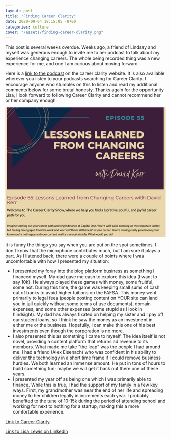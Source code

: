 ```yaml
---
layout: post
title: "Finding Career Clarity"
date: 2020-09-04 18:15:05 -0700
categories: culture
cover: "/assets/finding-career-clarity.png"
---
```


This post is several weeks overdue. Weeks ago, a friend of Lindsay and myself was generous enough to invite me to her podcast to talk about my experience changing careers. The whole being recorded thing was a new experience for me, and one I am curious about moving forward.

Here is a [link to the podcast](https://getcareerclarity.com/episode55/) on the career clarity website. It is also available wherever you listen to your podcasts searching for Career Clarity. I encourage anyone who stumbles on this to listen and read my additional comments below for some brutal honesty. Thanks again for the opportunity Lisa, I look forward to following Career Clarity and cannot recommend her or her company enough.

![screenshot from the link above](/assets/finding-career-clarity.png)

It is funny the things you say when you are put on the spot sometimes. I don't know that the microphone contributes much, but I am sure it plays a part. As I listened back, there were a couple of points where I was uncomfortable with how I presented my situation:
* I presented my foray into the blog platform business as something I financed myself. My dad gave me cash to explore this idea (I want to say 10k). He always played these games with money, some fruitful, some not. During this time, the game was keeping small sums of cash out of banks to avoid higher tuitions on the FAFSA. This money went primarily to legal fees (people posting content on YOUR site can land you in jail quickly without some terms of use documents), domain expenses, and some other expenses (some stupid as I look in hindsight). My dad has always fixated on helping my sister and I pay off our student loans, so I think he saw the money as an investment in either me or the business. Hopefully, I can make this one of his best investments even though the corporation is no more.
* I also presented this as something I came to myself. The idea itself is not novel, providing a content platform that returns ad revenue to its members. What made me take "the leap" was the people I had around me. I had a friend (Alex Eisenach) who was confident in his ability to deliver the technology in a short time frame if I could remove business hurdles. We both learned an immense amount. He put in tons of hours to build something fun; maybe we will get it back out there one of these years.
* I presented my year off as being one which I was primarily able to finance. While this is true, I had the support of my family in a few key ways. First, my grandmother was near the end of her life and spreading money to her children legally in increments each year. I probably benefited to the tune of 10-15k during the period of attending school and working for next to nothing for a startup, making this a more comfortable experience.

[Link to Career Clarity](https://getcareerclarity.com/the-career-clarity-approach/)

[Link to Lisa Lewis on LinkedIn](https://www.linkedin.com/in/lisamlewis/)